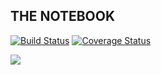 ## THE NOTEBOOK
[![Build Status](https://travis-ci.org/wise-introvert/the-notebook-utils.svg?branch=master)](https://travis-ci.org/wise-introvert/the-notebook-utils) [![Coverage Status](https://coveralls.io/repos/github/wise-introvert/the-notebook-utils/badge.svg?branch=master)](https://coveralls.io/github/wise-introvert/the-notebook-utils?branch=master)

![](https://i.pinimg.com/originals/04/b9/d6/04b9d62063fc4d67a2edc8b32ccc3610.jpg)
